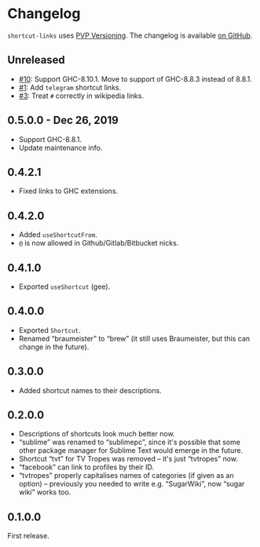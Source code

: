 # Changelog

`shortcut-links` uses [PVP Versioning][1].
The changelog is available [on GitHub][2].

## Unreleased

* [#10](https://github.com/kowainik/colourista/issues/10):
  Support GHC-8.10.1. Move to support of GHC-8.8.3 instead of 8.8.1.
* [#1](https://github.com/kowainik/colourista/issues/1):
  Add `telegram` shortcut links.
* [#3](https://github.com/kowainik/colourista/issues/3):
  Treat `#` correctly in wikipedia links.

## 0.5.0.0 - Dec 26, 2019

* Support GHC-8.8.1.
* Update maintenance info.

## 0.4.2.1

* Fixed links to GHC extensions.

## 0.4.2.0

* Added `useShortcutFrom`.
* `@` is now allowed in Github/Gitlab/Bitbucket nicks.

## 0.4.1.0

* Exported `useShortcut` (gee).

## 0.4.0.0

* Exported `Shortcut`.
* Renamed “braumeister” to “brew” (it still uses Braumeister, but this can change in the future).

## 0.3.0.0

* Added shortcut names to their descriptions.

## 0.2.0.0

* Descriptions of shortcuts look much better now.
* “sublime” was renamed to “sublimepc”, since it's possible that some other package manager for Sublime Text would emerge in the future.
* Shortcut “tvt” for TV Tropes was removed – it's just “tvtropes” now.
* “facebook” can link to profiles by their ID.
* “tvtropes” properly capitalises names of categories (if given as an option) – previously you needed to write e.g. “SugarWiki”, now “sugar wiki” works too.

## 0.1.0.0

First release.

[1]: https://pvp.haskell.org
[2]: https://github.com/kowainik/shortcut-links/releases
